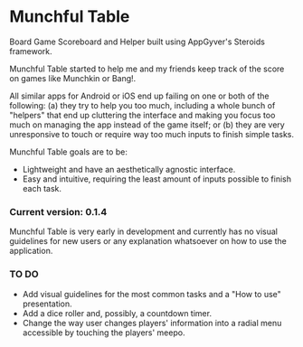 # Munchful Table
Board Game Scoreboard and Helper built using AppGyver's Steroids framework.

Munchful Table started to help me and my friends keep track of the score on games like Munchkin or Bang!.

All similar apps for Android or iOS end up failing on one or both of the following: (a) they try to help you too much, including a whole bunch of "helpers" that end up cluttering the interface and making you focus too much on managing the app instead of the game itself; or (b) they are very unresponsive to touch or require way too much inputs to finish simple tasks.

Munchful Table goals are to be:
- Lightweight and have an aesthetically agnostic interface.
- Easy and intuitive, requiring the least amount of inputs possible to finish each task.

### Current version: 0.1.4
Munchful Table is very early in development and currently has no visual guidelines for new users or any explanation whatsoever on how to use the application.

### TO DO
- Add visual guidelines for the most common tasks and a "How to use" presentation.
- Add a dice roller and, possibly, a countdown timer. 
- Change the way user changes players' information into a radial menu accessible by touching the players' meepo.
